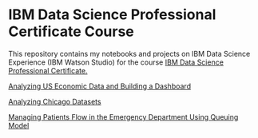<html lang="en">
<head>
    <meta charset="UTF-8">
    <meta name="viewport" content="width=device-width, initial-scale=1.0">
    <meta http-equiv="X-UA-Compatible" content="ie=edge">
    
</head>
<body>
    <h1>IBM Data Science Professional Certificate Course</h1>
    This repository contains my notebooks and projects on IBM Data Science Experience (IBM Watson Studio) for the course <a href="https://www.coursera.org/professional-certificates/ibm-data-science">IBM Data Science Professional Certificate.</a> <br>
<p>   
<a href="https://theringsofsaturn.github.io/IBM_Data_Science_Course/Analyzing_US_Economic_Data.html" target="_blank">Analyzing US Economic Data and Building a Dashboard</a>

<a href="https://theringsofsaturn.github.io/IBM_Data_Science_Course/Socioeconomics_indicators_in_Chicago.html" target="_blank">Analyzing Chicago Datasets<a/>

<a href="https://theringsofsaturn.github.io/IBM_Data_Science_Course/Queue_model_for_Data_Science_project/Queue_model_for_patient_flow.html" target="_blank">Managing Patients Flow in the Emergency Department Using Queuing Model</a>
</p>

